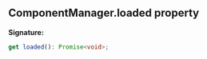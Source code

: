 
## ComponentManager.loaded property

**Signature:**

```typescript
get loaded(): Promise<void>;
```
